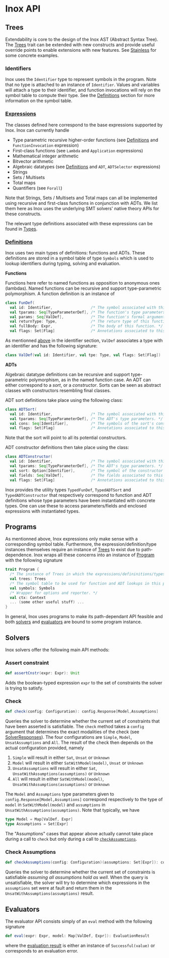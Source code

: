 Inox API
========

Trees
-----

Extendability is core to the design of the Inox AST (Abstract Syntax Tree).
The [Trees](/src/main/scala/inox/ast/Trees.scala) trait can be extended with
new constructs and provide useful override points to enable extensions with
new features. See [Stainless](https://githum.com/epfl-lara/stainless) for some
concrete examples.

### Identifiers

Inox uses the `Identifier` type to represent symbols in the program. Note that
no type is attached to an instance of `Identifier`. Values and variables will
attach a type to their identifier, and function invocations will rely on the
symbol table to compute their type. See the [Definitions](#definitions) section
for more information on the symbol table.

### [Expressions](/src/main/scala/inox/ast/Expressions.scala)

The classes defined here correspond to the base expressions supported by Inox.
Inox can currently handle
- Type parametric recursive higher-order functions (see [Definitions](#definitions) and `FunctionInvocation` expression)
- First-class functions (see `Lambda` and `Application` expressions)
- Mathematical integer arithmetic
- Bitvector arithmetic
- Algebraic datatypes (see [Definitions](#definitions) and `ADT`, `ADTSelector` expressions)
- Strings
- Sets / Multisets
- Total maps
- Quantifiers (see `Forall`)

Note that Strings, Sets / Multisets and Total maps can all be implemented using
recursive and first-class functions in conjunction with ADTs. We list them here as
Inox uses the underlying SMT solvers' native theory APIs for these constructs.

The relevant type definitions associated with these expressions can be found in
[Types](/src/main/scala/inox/ast/Types.scala).

### [Definitions](/src/main/scala/inox/ast/Definitions.scala)

Inox uses two main types of definitions: functions and ADTs. These definitions
are stored in a symbol table of type `Symbols` which is used to lookup identifiers
during typing, solving and evaluation.

__Functions__

Functions here refer to named functions as opposition to anonymous ones (lambdas).
Named functions can be recursive and support type-parametric polymorphism. A
function definition is an instance of
```scala
class FunDef(
  val id: Identifier,                 /* The symbol associated with this function. */
  val tparams: Seq[TypeParameterDef], /* The function's type parameters. */
  val params: Seq[ValDef],            /* The function's formal arguments. */
  val returnType: Type,               /* The return type of this function. */
  val fullBody: Expr,                 /* The body of this function. */
  val flags: Set[Flag]                /* Annotations associated to this definition. */)
```
As mentionned [above](#identifiers) in the identifier section, `ValDef` associates
a type with an identifier and has the following signature:
```scala
class ValDef(val id: Identifier, val tpe: Type, val flags: Set[Flag])
```

__ADTs__

Algebraic datatype definitions can be recursive and support type-parametric polymorphism,
as in the named function case. An ADT can either correspond to a *sort*, or a *constructor*.
Sorts can be seen as abstract classes with constructors resembling final classes.

ADT sort definitions take place using the following class:
```scala
class ADTSort(
  val id: Identifier,                 /* The symbol associated with this ADT sort. */
  val tparams: Seq[TypeParameterDef], /* The ADT's type parameters. */
  val cons: Seq[Identifier],          /* The symbols of the sort's constructors. */
  val flags: Set[Flag]                /* Annotations associated to this definition. */)
```
Note that the sort will point to all its potential constructors.

ADT constructor definitions then take place using the class:
```scala
class ADTConstructor(
  val id: Identifier,                 /* The symbol associated with this ADT sort. */
  val tparams: Seq[TypeParameterDef], /* The ADT's type parameters. */
  val sort: Option[Identifier],       /* The symbol of the constructor's (optional) sort. */
  val fields: Seq[ValDef],            /* The fields associated to this constructor. */
  val flags: Set[Flag]                /* Annotations associated to this definition. */)
```

Inox provides the utility types `TypedFunDef`, `TypedADTSort` and `TypedADTConstructor`
that respectively correspond to function and ADT definitions whose type parameters have
been instantiated with concrete types. One can use these to access parameters/fields and
enclosed expressions with instantiated types.

Programs
--------

As mentionned above, Inox expressions only make sense with a corresponding symbol table.
Furthermore, the expression/definition/type instances themselves require an instance of
[Trees](/src/main/scala/inox/ast/Trees.scala) to exist due to path-dependence. Inox wraps
all these concerns into an instance of [Program](/src/main/scala/inox/Program.scala) with
the following signature
```scala
trait Program {
  /* The instance of Trees in which the expressions/defininitions/types of this program live. */
  val trees: Trees
  /* The symbol table to be used for function and ADT lookups in this program. */
  val symbols: Symbols
  /* Wrapper for options and reporter. */
  val ctx: Context
  ... (some other useful stuff) ...
}
```
In general, Inox uses programs to make its path-dependant API feasible and both [solvers](#solvers)
and [evaluators](#evaluators) are bound to some program instance.

Solvers
-------

Inox solvers offer the following main API methods:

### Assert constraint
```scala
def assertCnstr(expr: Expr): Unit
```

Adds the boolean-typed expression `expr` to the set of constraints the solver is trying to satisfy.

### Check
```scala
def check(config: Configuration): config.Response[Model,Assumptions]
```

Queries the solver to determine whether the current set of constraints that have been asserted is
satisfiable. The `check` method takes a `config` argument that determines the exact modalities of the
check (see [SolverResponses](/src/main/scala/inox/solvers/SolverResponses.scala)).
The four configurations are `Simple`, `Model`, `UnsatAssumptions` and `All`.
The result of the check then depends on the actual configuration provided, namely

1. `Simple` will result in either `Sat`, `Unsat` or `Unknown`
2. `Model` will result in either `SatWithModel(model)`, `Unsat` or `Unknown`
3. `UnsatAssumptions` will result in either `Sat`, `UnsatWithAssumptions(assumptions)` or `Unknown`
4. `All` will result in either `SatWithModel(model)`, `UnsatWithAssumptions(assumptions)` or `Unknown`

The `Model` and `Assumptions` type parameters given to `config.Response[Model,Assumptions]` correspond
respectively to the type of `model` in `SatWithModel(model)` and `assumptions` in
`UnsatWithAssumptions(assumptions)`. Note that typically, we have
```scala
type Model = Map[ValDef, Expr]
type Assumptions = Set[Expr]
```

The "Assumptions" cases that appear above actually cannot take place during a call to `check` but
only during a call to [`checkAssumptions`](#check-assumptions).

### Check Assumptions
```scala
def checkAssumptions(config: Configuration)(assumptions: Set[Expr]): config.Response[Model, Assumptions]
```

Queries the solver to determine whether the current set of constraints is satisfiable *assuming all
assumptions hold as well*. When the query is unsatisfiable, the solver will try to determine which
expressions in the `assumptions` set were at fault and return them in the
`UnsatWithAssumptions(assumptions)` result.

Evaluators
----------

The evaluator API consists simply of an `eval` method with the following signature
```scala
def eval(expr: Expr, model: Map[ValDef, Expr]): EvaluationResult
```
where the [evaluation result](/src/main/scala/inox/evaluators/EvaluationResults.scala)
is either an instance of `Successful(value)` or corresponds to an evaluation error.
